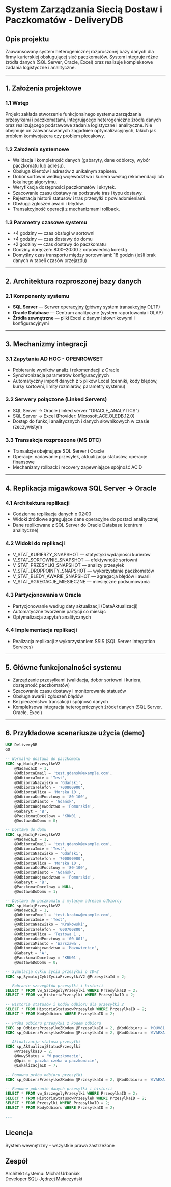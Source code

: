 # System Zarządzania Siecią Dostaw i Paczkomatów - DeliveryDB

## Opis projektu
Zaawansowany system heterogenicznej rozproszonej bazy danych dla firmy kurierskiej obsługującej sieć paczkomatów. System integruje różne źródła danych (SQL Server, Oracle, Excel) oraz realizuje kompleksowe zadania logistyczne i analityczne.

---

## 1. Założenia projektowe

### 1.1 Wstęp
Projekt zakłada stworzenie funkcjonalnego systemu zarządzania przesyłkami i paczkomatami, integrującego heterogeniczne źródła danych oraz realizującego podstawowe zadania logistyczne i analityczne. Nie obejmuje on zaawansowanych zagadnień optymalizacyjnych, takich jak problem komiwojażera czy problem plecakowy.

### 1.2 Założenia systemowe
- Walidacja i kompletność danych (gabaryty, dane odbiorcy, wybór paczkomatu lub adresu).
- Obsługa klientów i adresów z unikalnym zapisem.
- Dobór sortowni według województwa i kuriera według rekomendacji lub lokalnego algorytmu.
- Weryfikacja dostępności paczkomatów i skrytek.
- Szacowanie czasu dostawy na podstawie tras i typu dostawy.
- Rejestracja historii statusów i tras przesyłki z powiadomieniami.
- Obsługa zgłoszeń awarii i błędów.
- Transakcyjność operacji z mechanizmami rollback.

### 1.3 Parametry czasowe systemu
- +4 godziny — czas obsługi w sortowni
- +4 godziny — czas dostawy do domu
- +2 godziny — czas dostawy do paczkomatu
- Godziny doręczeń: 8:00–20:00 z odpowiednią korektą
- Domyślny czas transportu między sortowniami: 18 godzin (jeśli brak danych w tabeli czasów przejazdu)

---

## 2. Architektura rozproszonej bazy danych

### 2.1 Komponenty systemu
- **SQL Server** — Serwer operacyjny (główny system transakcyjny OLTP)
- **Oracle Database** — Centrum analityczne (system raportowania i OLAP)
- **Źródła zewnętrzne** — pliki Excel z danymi słownikowymi i konfiguracyjnymi

---

## 3. Mechanizmy integracji

### 3.1 Zapytania AD HOC - OPENROWSET
- Pobieranie wyników analiz i rekomendacji z Oracle
- Synchronizacja parametrów konfiguracyjnych
- Automatyczny import danych z 5 plików Excel (cenniki, kody błędów, kursy sortowni, limity rozmiarów, parametry systemu)

### 3.2 Serwery połączone (Linked Servers)
- SQL Server → Oracle (linked server "ORACLE_ANALYTICS")
- SQL Server → Excel (Provider: Microsoft.ACE.OLEDB.12.0)
- Dostęp do funkcji analitycznych i danych słownikowych w czasie rzeczywistym

### 3.3 Transakcje rozproszone (MS DTC)
- Transakcje obejmujące SQL Server i Oracle
- Operacje: nadawanie przesyłek, aktualizacja statusów, operacje finansowe
- Mechanizmy rollback i recovery zapewniające spójność ACID

---

## 4. Replikacja migawkowa SQL Server → Oracle

### 4.1 Architektura replikacji
- Codzienna replikacja danych o 02:00
- Widoki źródłowe agregujące dane operacyjne do postaci analitycznej
- Dane replikowane z SQL Server do Oracle Database (centrum analityczne)

### 4.2 Widoki do replikacji
- V_STAT_KURIERZY_SNAPSHOT — statystyki wydajności kurierów
- V_STAT_SORTOWNIE_SNAPSHOT — efektywność sortowni
- V_STAT_PRZESYLKI_SNAPSHOT — analizy przesyłek
- V_STAT_DROPPOINTY_SNAPSHOT — wykorzystanie paczkomatów
- V_STAT_BLEDY_AWARIE_SNAPSHOT — agregacja błędów i awarii
- V_STAT_AGREGACJE_MIESIECZNE — miesięczne podsumowania

### 4.3 Partycjonowanie w Oracle
- Partycjonowanie według daty aktualizacji (DataAktualizacji)
- Automatyczne tworzenie partycji co miesiąc
- Optymalizacja zapytań analitycznych

### 4.4 Implementacja replikacji
- Realizacja replikacji z wykorzystaniem SSIS (SQL Server Integration Services)

---

## 5. Główne funkcjonalności systemu

- Zarządzanie przesyłkami (walidacja, dobór sortowni i kuriera, dostępność paczkomatów)
- Szacowanie czasu dostawy i monitorowanie statusów
- Obsługa awarii i zgłoszeń błędów
- Bezpieczeństwo transakcji i spójność danych
- Kompleksowa integracja heterogenicznych źródeł danych (SQL Server, Oracle, Excel)

---

## 6. Przykładowe scenariusze użycia (demo)

```sql
USE DeliveryDB
GO

-- Normalna dostawa do paczkomatu
EXEC sp_NadajPrzesylkeV2
    @NadawcaID = 1,
    @OdbiorcaEmail = 'test.gdansk@example.com',
    @OdbiorcaImie = 'Test',
    @OdbiorcaNazwisko = 'Gdański',
    @OdbiorcaTelefon = '700800900',
    @OdbiorcaUlica = 'Morska 10',
    @OdbiorcaKodPocztowy = '80-100',
    @OdbiorcaMiasto = 'Gdańsk',
    @OdbiorcaWojewodztwo = 'Pomorskie',
    @Gabaryt = 'B',
    @PaczkomatDocelowy = 'KRK01',
    @DostawaDoDomu = 0;

-- Dostawa do domu
EXEC sp_NadajPrzesylkeV2
    @NadawcaID = 1, 
    @OdbiorcaEmail = 'test.gdansk@example.com',
    @OdbiorcaImie = 'Test',
    @OdbiorcaNazwisko = 'Gdański',
    @OdbiorcaTelefon = '700800900',
    @OdbiorcaUlica = 'Morska 10',
    @OdbiorcaKodPocztowy = '80-100',
    @OdbiorcaMiasto = 'Gdańsk',
    @OdbiorcaWojewodztwo = 'Pomorskie',
    @Gabaryt = 'B',
    @PaczkomatDocelowy = NULL,
    @DostawaDoDomu = 1;

-- Dostawa do paczkomatu z mylącym adresem odbiorcy
EXEC sp_NadajPrzesylkeV2
    @NadawcaID = 1, 
    @OdbiorcaEmail = 'test.krakow@example.com',
    @OdbiorcaImie = 'Test',
    @OdbiorcaNazwisko = 'Krakowski',
    @OdbiorcaTelefon = '600700800',
    @OdbiorcaUlica = 'Testowa 1',
    @OdbiorcaKodPocztowy = '00-001',
    @OdbiorcaMiasto = 'Warszawa',
    @OdbiorcaWojewodztwo = 'Mazowieckie',
    @Gabaryt = 'A',
    @PaczkomatDocelowy = 'KRK01',
    @DostawaDoDomu = 0;

-- Symulacja cyklu życia przesyłki o ID=2
EXEC sp_SymulujCyklZyciaPrzesylkiV2 @PrzesylkaId = 2;

-- Pobranie szczegółów przesyłki i historii
SELECT * FROM vw_SzczegolyPrzesylki WHERE PrzesylkaID = 2;
SELECT * FROM vw_HistoriaPrzesylki WHERE PrzesylkaID = 2;

-- Historia statusów i kodów odbioru dla przesyłki 2
SELECT * FROM HistoriaStatusowPrzesylek WHERE PrzesylkaID = 2;
SELECT * FROM KodyOdbioru WHERE PrzesylkaID = 2;

-- Próba odbioru przesyłki z kodem odbioru
EXEC sp_OdbierzPrzesylkeZKodem @PrzesylkaId = 2, @KodOdbioru = 'MOUV81';
EXEC sp_OdbierzPrzesylkeZKodem @PrzesylkaId = 2, @KodOdbioru = 'GVAEXA';

-- Aktualizacja statusu przesyłki
EXEC sp_AktualizujStatusPrzesylki 
    @PrzesylkaID = 2,
    @NowyStatus = 'W paczkomacie',
    @Opis = 'paczka czeka w paczkomacie',
    @LokalizacjaID = 7;

-- Ponowna próba odbioru przesyłki
EXEC sp_OdbierzPrzesylkeZKodem @PrzesylkaId = 2, @KodOdbioru = 'GVAEXA';

-- Ponowne pobranie danych przesyłki i historii
SELECT * FROM vw_SzczegolyPrzesylki WHERE PrzesylkaID = 2;
SELECT * FROM HistoriaStatusowPrzesylek WHERE PrzesylkaID = 2;
SELECT * FROM Przesylki WHERE PrzesylkaID = 2;
SELECT * FROM KodyOdbioru WHERE PrzesylkaID = 2;

---
```
## Licencja  
System wewnętrzny - wszystkie prawa zastrzeżone

## Zespół  
Architekt systemu: Michał Urbaniak  
Developer SQL: Jędrzej Małaczyński
